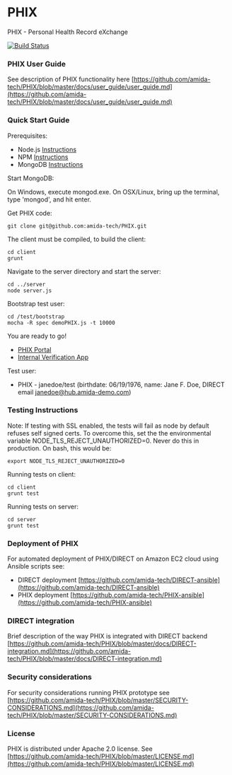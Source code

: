 PHIX
====

PHIX - Personal Health Record eXchange

[![Build Status](https://travis-ci.org/amida-tech/PHIX.png?branch=build-refactoring)](https://travis-ci.org/amida-tech/PHIX)

### PHIX User Guide
See description of PHIX functionality here [https://github.com/amida-tech/PHIX/blob/master/docs/user_guide/user_guide.md](https://github.com/amida-tech/PHIX/blob/master/docs/user_guide/user_guide.md)

### Quick Start Guide

Prerequisites:

- Node.js [Instructions](http://nodejs.org/download/)
- NPM [Instructions](https://npmjs.org/doc/README.html)
- MongoDB [Instructions](http://docs.mongodb.org/manual/installation/)

Start MongoDB:

On Windows, execute mongod.exe.  On OSX/Linux, bring up the terminal, type 'mongod', and hit enter.

Get PHIX code:

    git clone git@github.com:amida-tech/PHIX.git

The client must be compiled, to build the client:

    cd client
    grunt

Navigate to the server directory and start the server:

    cd ../server
    node server.js

Bootstrap test user:

    cd /test/bootstrap
    mocha -R spec demoPHIX.js -t 10000

You are ready to go!

- [PHIX Portal](http://localhost:3001)
- [Internal Verification App](http://localhost:3001/#/verification)

Test user:

- PHIX - janedoe/test (birthdate: 06/19/1976, name: Jane F. Doe, DIRECT email janedoe@hub.amida-demo.com)

### Testing Instructions

Note:  If testing with SSL enabled, the tests will fail as node by default refuses self signed certs.  To overcome this, set the the environmental variable NODE_TLS_REJECT_UNAUTHORIZED=0.  Never do this in production.  On bash, this would be:

    export NODE_TLS_REJECT_UNAUTHORIZED=0

Running tests on client:

    cd client
    grunt test

Running tests on server:

    cd server
    grunt test

### Deployment of PHIX
For automated deployment of PHIX/DIRECT on Amazon EC2 cloud using Ansible scripts see: 

- DIRECT deployment [https://github.com/amida-tech/DIRECT-ansible](https://github.com/amida-tech/DIRECT-ansible)
- PHIX deployment [https://github.com/amida-tech/PHIX-ansible](https://github.com/amida-tech/PHIX-ansible)

### DIRECT integration
Brief description of the way PHIX is integrated with DIRECT backend [https://github.com/amida-tech/PHIX/blob/master/docs/DIRECT-integration.md](https://github.com/amida-tech/PHIX/blob/master/docs/DIRECT-integration.md)

### Security considerations
For security considerations running PHIX prototype see [https://github.com/amida-tech/PHIX/blob/master/SECURITY-CONSIDERATIONS.md](https://github.com/amida-tech/PHIX/blob/master/SECURITY-CONSIDERATIONS.md)

### License
PHIX is distributed under Apache 2.0 license. See [https://github.com/amida-tech/PHIX/blob/master/LICENSE.md](https://github.com/amida-tech/PHIX/blob/master/LICENSE.md)
